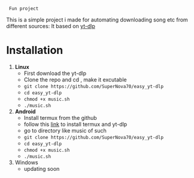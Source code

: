 	 Fun project
This is a simple project i made for automating downloading song etc from different sources:
  It based on [yt-dlp](https://github.com/yt-dlp/yt-dlp)

# Installation
  1. **Linux**
        - First download the yt-dlp 
		- Clone the repo and cd , make it excutable  
        - `git clone https://github.com/SuperNova70/easy_yt-dlp`
        - `cd easy_yt-dlp`
        - `chmod +x music.sh`
        - `./music.sh`
  2. **Android**
        - Install termux from the github 
        - follow this [link](https://gist.github.com/cyrillkuettel/d63785cf5f4c00106ae215188c377515)  to install termux and yt-dlp
        - go to directory like music of such
        - `git clone https://github.com/SuperNova70/easy_yt-dlp`
        - `cd easy_yt-dlp`
        - `chmod +x music.sh`
        - `./music.sh`
  3. Windows 
        - updating soon    